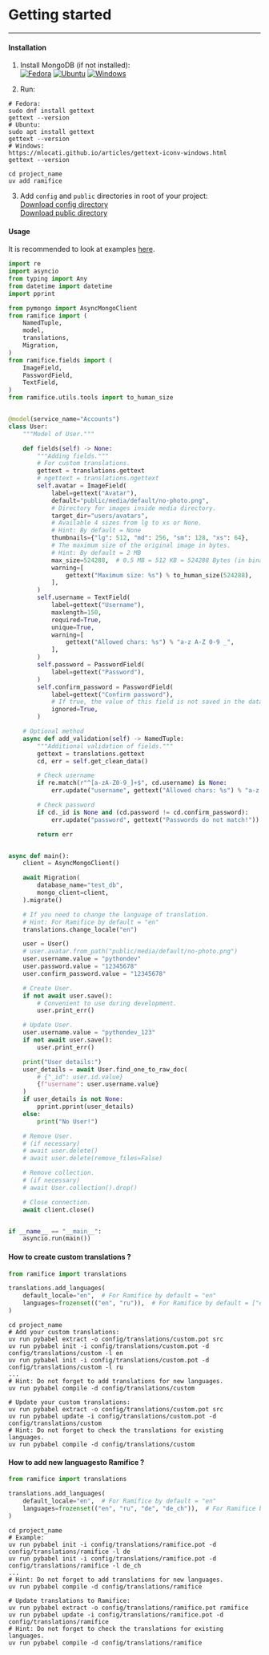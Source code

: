 # Getting started

<hr>

#### Installation

1. Install MongoDB (if not installed):<br>
   [![Fedora](https://img.shields.io/badge/Fedora-294172?style=for-the-badge&logo=fedora&logoColor=white)](https://github.com/kebasyaty/ramifice/blob/v0/assets/FEDORA_INSTALL_MONGODB.md)
   [![Ubuntu](https://img.shields.io/badge/Ubuntu-E95420?style=for-the-badge&logo=ubuntu&logoColor=white)](https://github.com/kebasyaty/ramifice/blob/v0/assets/UBUNTU_INSTALL_MONGODB.md)
   [![Windows](https://img.shields.io/badge/Windows-0078D6?style=for-the-badge&logo=windows&logoColor=white)](https://www.mongodb.com/try/download/community)

1. Run:

```shell
# Fedora:
sudo dnf install gettext
gettext --version
# Ubuntu:
sudo apt install gettext
gettext --version
# Windows:
https://mlocati.github.io/articles/gettext-iconv-windows.html
gettext --version

cd project_name
uv add ramifice
```

3. Add `config` and `public` directories in root of your project:<br>
   [Download config directory](https://downgit.github.io/#/home?url=https://github.com/kebasyaty/ramifice/tree/main/config "Download config directory")<br>
   [Download public directory](https://downgit.github.io/#/home?url=https://github.com/kebasyaty/ramifice/tree/main/public "Download public directory")

#### Usage

It is recommended to look at examples [here](https://github.com/kebasyaty/ramifice/tree/v0/examples "here").

```python
import re
import asyncio
from typing import Any
from datetime import datetime
import pprint

from pymongo import AsyncMongoClient
from ramifice import (
    NamedTuple,
    model,
    translations,
    Migration,
)
from ramifice.fields import (
    ImageField,
    PasswordField,
    TextField,
)
from ramifice.utils.tools import to_human_size


@model(service_name="Accounts")
class User:
    """Model of User."""

    def fields(self) -> None:
        """Adding fields."""
        # For custom translations.
        gettext = translations.gettext
        # ngettext = translations.ngettext
        self.avatar = ImageField(
            label=gettext("Avatar"),
            default="public/media/default/no-photo.png",
            # Directory for images inside media directory.
            target_dir="users/avatars",
            # Available 4 sizes from lg to xs or None.
            # Hint: By default = None
            thumbnails={"lg": 512, "md": 256, "sm": 128, "xs": 64},
            # The maximum size of the original image in bytes.
            # Hint: By default = 2 MB
            max_size=524288,  # 0.5 MB = 512 KB = 524288 Bytes (in binary)
            warning=[
                gettext("Maximum size: %s") % to_human_size(524288),
            ],
        )
        self.username = TextField(
            label=gettext("Username"),
            maxlength=150,
            required=True,
            unique=True,
            warning=[
                gettext("Allowed chars: %s") % "a-z A-Z 0-9 _",
            ],
        )
        self.password = PasswordField(
            label=gettext("Password"),
        )
        self.сonfirm_password = PasswordField(
            label=gettext("Confirm password"),
            # If true, the value of this field is not saved in the database.
            ignored=True,
        )

    # Optional method
    async def add_validation(self) -> NamedTuple:
        """Additional validation of fields."""
        gettext = translations.gettext
        cd, err = self.get_clean_data()

        # Check username
        if re.match(r"^[a-zA-Z0-9_]+$", cd.username) is None:
            err.update("username", gettext("Allowed chars: %s") % "a-z A-Z 0-9 _")

        # Check password
        if cd._id is None and (cd.password != cd.сonfirm_password):
            err.update("password", gettext("Passwords do not match!"))

        return err


async def main():
    client = AsyncMongoClient()

    await Migration(
        database_name="test_db",
        mongo_client=client,
    ).migrate()

    # If you need to change the language of translation.
    # Hint: For Ramifice by default = "en"
    translations.change_locale("en")

    user = User()
    # user.avatar.from_path("public/media/default/no-photo.png")
    user.username.value = "pythondev"
    user.password.value = "12345678"
    user.сonfirm_password.value = "12345678"

    # Create User.
    if not await user.save():
        # Convenient to use during development.
        user.print_err()

    # Update User.
    user.username.value = "pythondev_123"
    if not await user.save():
        user.print_err()

    print("User details:")
    user_details = await User.find_one_to_raw_doc(
        # {"_id": user.id.value}
        {f"username": user.username.value}
    )
    if user_details is not None:
        pprint.pprint(user_details)
    else:
        print("No User!")

    # Remove User.
    # (if necessary)
    # await user.delete()
    # await user.delete(remove_files=False)

    # Remove collection.
    # (if necessary)
    # await User.collection().drop()

    # Close connection.
    await client.close()


if __name__ == "__main__":
    asyncio.run(main())
```

#### How to create custom translations ?

```python
from ramifice import translations

translations.add_languages(
    default_locale="en",  # For Ramifice by default = "en"
    languages=frozenset(("en", "ru")),  # For Ramifice by default = ["en", "ru"]
)
```

```shell
cd project_name
# Add your custom translations:
uv run pybabel extract -o config/translations/custom.pot src
uv run pybabel init -i config/translations/custom.pot -d config/translations/custom -l en
uv run pybabel init -i config/translations/custom.pot -d config/translations/custom -l ru
...
# Hint: Do not forget to add translations for new languages.
uv run pybabel compile -d config/translations/custom

# Update your custom translations:
uv run pybabel extract -o config/translations/custom.pot src
uv run pybabel update -i config/translations/custom.pot -d config/translations/custom
# Hint: Do not forget to check the translations for existing languages.
uv run pybabel compile -d config/translations/custom
```

#### How to add new languages ​​to Ramifice ?

```python
from ramifice import translations

translations.add_languages(
    default_locale="en",  # For Ramifice by default = "en"
    languages=frozenset(("en", "ru", "de", "de_ch")),  # For Ramifice by default = ["en", "ru"]
)
```

```shell
cd project_name
# Example:
uv run pybabel init -i config/translations/ramifice.pot -d config/translations/ramifice -l de
uv run pybabel init -i config/translations/ramifice.pot -d config/translations/ramifice -l de_ch
...
# Hint: Do not forget to add translations for new languages.
uv run pybabel compile -d config/translations/ramifice

# Update translations to Ramifice:
uv run pybabel extract -o config/translations/ramifice.pot ramifice
uv run pybabel update -i config/translations/ramifice.pot -d config/translations/ramifice
# Hint: Do not forget to check the translations for existing languages.
uv run pybabel compile -d config/translations/ramifice
```
